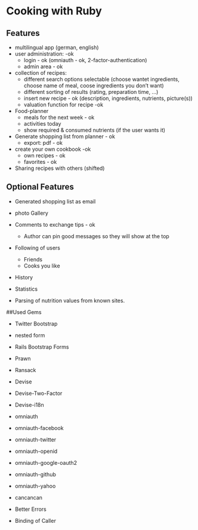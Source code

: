 # Cooking with Ruby

## Features
- multilingual app (german, english)
- user administration: -ok
  - login - ok (omniauth - ok, 2-factor-authentication)
  - admin area - ok
- collection of recipes:
  - different search options selectable
    (choose wantet ingredients, choose name of meal, coose ingredients you don’t want)
  - different sorting of results
    (rating, preparation time, ...)
  - insert new recipe - ok
    (description, ingredients, nutrients, picture(s))
  - valuation function for recipe -ok
- Food-planner
  - meals for the next week - ok
  - activities today
  - show required & consumed nutrients (if the user wants it)
- Generate shopping list from planner - ok
  - export: pdf - ok
- create your own cookbook -ok
  - own recipes - ok
  - favorites - ok
- Sharing recipes with others (shifted)

## Optional Features
- Generated shopping list as email
- photo Gallery
- Comments to exchange tips - ok
  - Author can pin good messages so they will show at the top
- Following of users
  - Friends
  - Cooks you like
- History
- Statistics

- Parsing of nutrition values from known sites.

##Used Gems

- Twitter Bootstrap
- nested form
- Rails Bootstrap Forms
- Prawn
- Ransack
- Devise
- Devise-Two-Factor
- Devise-i18n
- omniauth
- omniauth-facebook
- omniauth-twitter
- omniauth-openid
- omniauth-google-oauth2
- omniauth-github
- omniauth-yahoo

- cancancan

- Better Errors
- Binding of Caller
